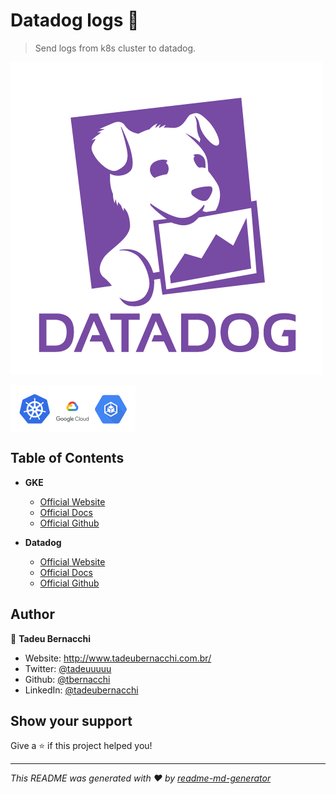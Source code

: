 <h1 align="">Datadog logs 👋</h1>
<p>
</p>

> Send logs from k8s cluster to datadog.

![Datadog](/.github/assets/img/datadog-logo.png)

<div align=>
	<img align="center" width="200px" src=/.github/assets/img/gke-logo.png>
</div>

## Table of Contents

* **GKE**  
  * [Official Website](https://cloud.google.com/kubernetes-engine)
  * [Official Docs](https://cloud.google.com/kubernetes-engine/docs/quickstart)
  * [Official Github](https://github.com/GoogleCloudPlatform/kubernetes-engine-samples)

* **Datadog**  
  * [Official Website](https://www.datadoghq.com/)
  * [Official Docs](https://docs.datadoghq.com/)
  * [Official Github](https://github.com/DataDog)

## Author

👤 **Tadeu Bernacchi**

* Website: http://www.tadeubernacchi.com.br/
* Twitter: [@tadeuuuuu](https://twitter.com/tadeuuuuu)
* Github: [@tbernacchi](https://github.com/tbernacchi)
* LinkedIn: [@tadeubernacchi](https://linkedin.com/in/tadeubernacchi)

## Show your support

Give a ⭐️ if this project helped you!

***
_This README was generated with ❤️ by [readme-md-generator](https://github.com/kefranabg/readme-md-generator)_
